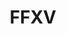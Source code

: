 ---
title: FFXV
crosslinks:
- FinalFantasy
- Gamingcirclejerk
- Promptography
- xdfp
- FFXV_Trades
- CookingWithIgnis
- FFRecordKeeper
- PS4
- JRPG
- ffxiv
- livven
- funny
- RocketLeague
- dissidia
- cosplay
- promptography
- AMAAggregator
- JRPGs
- WeWantPlates
- pcgaming
---